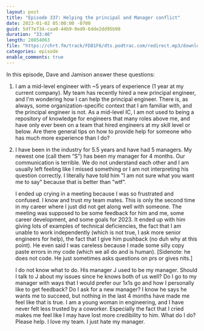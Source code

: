 ```yaml
---
layout: post
title: "Episode 337: Helping the principal and Manager conflict"
date: 2023-01-02 05:00:00 -0700
guid: 5df7e734-caa0-44b9-9ed0-6dde2dd95b98
duration: "33:46"
length: 28854063
file: "https://chrt.fm/track/FD81F6/dts.podtrac.com/redirect.mp3/download.softskills.audio/sse-337.mp3"
categories: episode
enable_comments: true
---
```


In this episode, Dave and Jamison answer these questions:

1. I am a mid-level engineer with ~5 years of experience (1 year at my current company). My team has recently hired a new principal engineer, and I'm wondering how I can help the principal engineer. There is, as always, some organization-specific context that I am familiar with, and the principal engineer is not. As a mid-level IC, I am not used to being a repository of knowledge for engineers that many roles above me, and have only ever been on a team that hired engineers at my skill level or below. Are there general tips on how to provide help for someone who has much more experience than I do?

2. I have been in the industry for 5.5 years and have had 5 managers. My newest one (call them “S”) has been my manager for 4 months. Our communication is terrible. We do not understand each other and I am usually left feeling like I missed something or I am not interpreting his question correctly. I literally have told him "I am not sure what you want me to say" because that is better than "wtf".
   
   I ended up crying in a meeting because I was so frustrated and confused. I know and trust my team mates. This is only the second time in my career where I just did not get along well with someone. The meeting was supposed to be some feedback for him and me, some career development, and some goals for 2023. It ended up with him giving lots of examples of technical deficiencies, the fact that I am unable to work independently (which is not true, I ask more senior engineers for help), the fact that I give him pushback (no duh why at this point). He even said I was careless because I made some silly copy paste errors in my code (which we all do and is human). [Sidenote: he does not code. He just sometimes asks questions on prs or gives nits.]
   
   I do not know what to do. His manager J used to be my manager. Should I talk to J about my issues since he knows both of us well? Do I go to my manager with ways that I would prefer our 1x1s go and how I personally like to get feedback? Do I ask for a new manager? I know he says he wants me to succeed, but nothing in the last 4 months have made me feel like that is true. I am a young woman in engineering, and I have never felt less trusted by a coworker. Especially the fact that I cried makes me feel like I may have lost more credibility to him. What do I do? Please help. I love my team. I just hate my manager.
